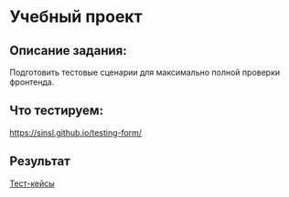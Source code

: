 # Учебный проект

## Описание задания:
Подготовить тестовые сценарии для максимально полной проверки фронтенда.

## Что тестируем:
https://sinsl.github.io/testing-form/

## Результат
[Тест-кейсы](https://docs.google.com/spreadsheets/d/1NbNzUzDhET38OJmTSz2BYypvDLs7CubgcN8f_tYEjzc/edit?gid=0#gid=0)
